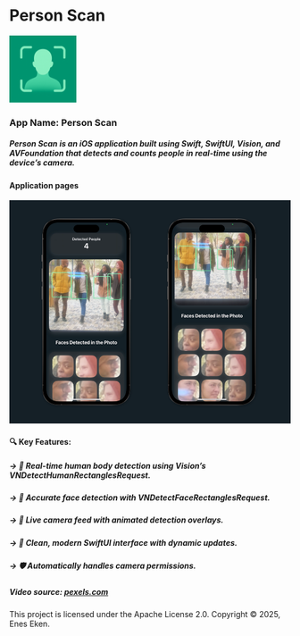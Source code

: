 # Person Scan

<img src="https://github.com/eneseken95/PersonScan/blob/main/Person%20Scan/Person%20Scan/Assets.xcassets/AppIcon.appiconset/1024.png" alt="Logo" width="120" height="120" />

### App Name: Person Scan
##### Person Scan is an iOS application built using Swift, SwiftUI, Vision, and AVFoundation that detects and counts people in real-time using the device’s camera.

#### Application pages
<img src="https://github.com/eneseken95/PersonScan/blob/main/Screenshots.png" alt="Screenshoots" width="520" height="400" />

#### 🔍 Key Features:
##### -> 🧍 Real-time human body detection using Vision’s VNDetectHumanRectanglesRequest.
##### -> 🙂 Accurate face detection with VNDetectFaceRectanglesRequest.
##### -> 🎥 Live camera feed with animated detection overlays.
##### -> 🧊 Clean, modern SwiftUI interface with dynamic updates.
##### -> 🛡️ Automatically handles camera permissions.

##### Video source: <a href="https://www.pexels.com">pexels.com</a>
This project is licensed under the Apache License 2.0. Copyright © 2025, Enes Eken.
